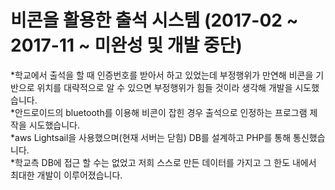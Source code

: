 # 비콘을 활용한 출석 시스템 (2017-02 ~ 2017-11 ~ 미완성 및 개발 중단)

*학교에서 출석을 할 때 인증번호를 받아서 하고 있었는데 부정행위가 만연해 비콘을 기반으로 위치를 대략적으로 알 수 있으면 부정행위가 힘들 것이라 생각해 개발을 시도했습니다.  
*안드로이드의 bluetooth를 이용해 비콘이 잡힌 경우 출석으로 인정하는 프로그램 제작을 시도했습니다.  
*aws Lightsail을 사용했으며(현재 서버는 닫힘) DB를 설계하고 PHP를 통해 통신했습니다.   
*학교측 DB에 접근 할 수는 없었고 저희 스스로 만든 데이터를 가지고 그 한도 내에서 최대한 개발이 이루어졌습니다.
